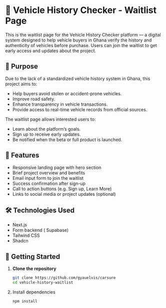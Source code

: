 # 🚗 Vehicle History Checker - Waitlist Page

This is the waitlist page for the Vehicle History Checker platform — a digital system designed to help vehicle buyers in Ghana verify the history and authenticity of vehicles before purchase. Users can join the waitlist to get early access and updates about the project.

## 🌟 Purpose

Due to the lack of a standardized vehicle history system in Ghana, this project aims to:
- Help buyers avoid stolen or accident-prone vehicles.
- Improve road safety.
- Enhance transparency in vehicle transactions.
- Provide access to real-time vehicle records from official sources.

The waitlist page allows interested users to:
- Learn about the platform’s goals.
- Sign up to receive early updates.
- Be notified when the beta or full product is launched.

## 📸 Features

- Responsive landing page with hero section
- Brief project overview and benefits
- Email input form to join the waitlist
- Success confirmation after sign-up
- Call to action buttons (e.g. Sign up, Learn More)
- Links to social media or project updates (optional)

## 🛠️ Technologies Used

- Next.js 
- Form backend ( Supabase)
- Tailwind CSS 
- Shadcn

## 🚀 Getting Started

1. **Clone the repository**
   ```bash
   git clone https://github.com/gyauelvis/carsure
   cd vehicle-history-waitlist 
    ```
2. Install dependencies
    ```bash
    npm install
    ```

